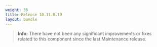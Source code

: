 ```yaml
---
weight: 35
title: Release 10.11.0.19
layout: bundle
---
```


<!--10.11.0.18 - 10.11.0.19-->

>**Info:** There have not been any significant improvements or fixes related to this component since the last Maintenance release.
